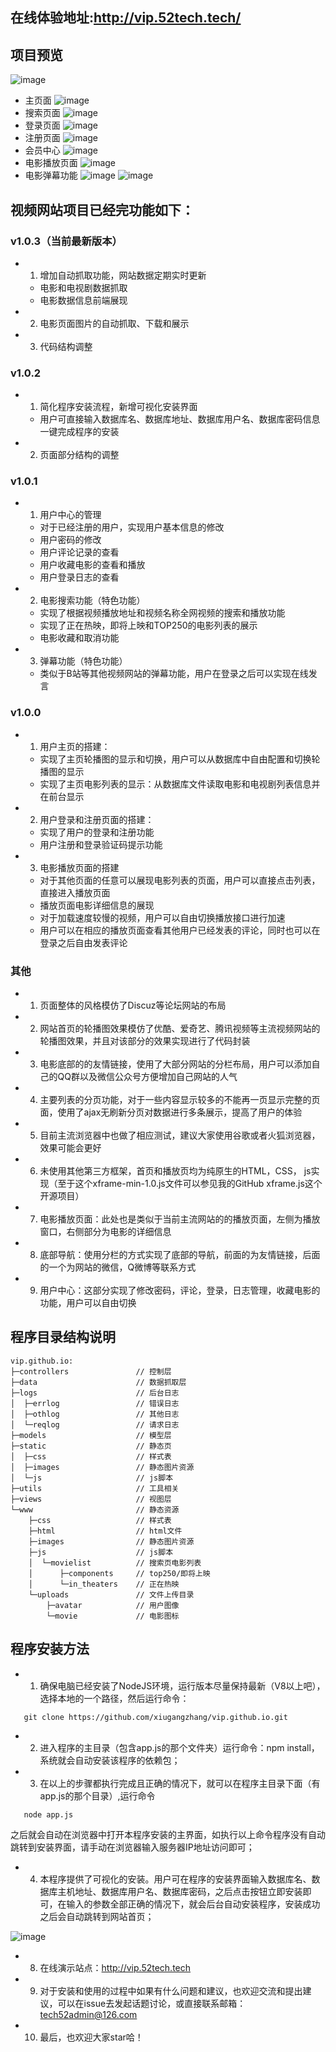 ﻿## 在线体验地址:http://vip.52tech.tech/
## 项目预览
![image](https://github.com/xiugangzhang/vip.github.io/blob/master/static/images/preview.gif)
- 主页面
![image](https://github.com/xiugangzhang/vip.github.io/blob/master/static/images/preview.jpg)
- 搜索页面
![image](https://github.com/xiugangzhang/vip.github.io/blob/master/static/images/search.png)
- 登录页面
![image](https://github.com/xiugangzhang/vip.github.io/blob/master/static/images/login.jpg)
- 注册页面
![image](https://github.com/xiugangzhang/vip.github.io/blob/master/static/images/register.jpg)
- 会员中心
![image](https://github.com/xiugangzhang/vip.github.io/blob/master/static/images/user.jpg)
- 电影播放页面
![image](https://github.com/xiugangzhang/vip.github.io/blob/master/static/images/play.jpg)
- 电影弹幕功能
![image](https://github.com/xiugangzhang/vip.github.io/blob/master/static/images/danmu.gif)
![image](https://github.com/xiugangzhang/vip.github.io/blob/master/static/images/05.jpg)



## 视频网站项目已经完功能如下：
### v1.0.3（当前最新版本）
 - 1. 增加自动抓取功能，网站数据定期实时更新
    - 电影和电视剧数据抓取
    - 电影数据信息前端展现
 - 2. 电影页面图片的自动抓取、下载和展示
 - 3. 代码结构调整
### v1.0.2
 - 1. 简化程序安装流程，新增可视化安装界面
    - 用户可直接输入数据库名、数据库地址、数据库用户名、数据库密码信息一键完成程序的安装
 - 2. 页面部分结构的调整 
### v1.0.1
 - 1. 用户中心的管理
    - 对于已经注册的用户，实现用户基本信息的修改
    - 用户密码的修改
    - 用户评论记录的查看
    - 用户收藏电影的查看和播放
    - 用户登录日志的查看
 - 2. 电影搜索功能（特色功能）
    - 实现了根据视频播放地址和视频名称全网视频的搜索和播放功能
    - 实现了正在热映，即将上映和TOP250的电影列表的展示
    - 电影收藏和取消功能  
 - 3. 弹幕功能（特色功能）
   - 类似于B站等其他视频网站的弹幕功能，用户在登录之后可以实现在线发言 
### v1.0.0
 - 1. 用户主页的搭建：
    - 实现了主页轮播图的显示和切换，用户可以从数据库中自由配置和切换轮播图的显示
    - 实现了主页电影列表的显示：从数据库文件读取电影和电视剧列表信息并在前台显示
 - 2. 用户登录和注册页面的搭建：
    - 实现了用户的登录和注册功能
    - 用户注册和登录验证码提示功能
 - 3. 电影播放页面的搭建
    - 对于其他页面的任意可以展现电影列表的页面，用户可以直接点击列表，直接进入播放页面
    - 播放页面电影详细信息的展现
    - 对于加载速度较慢的视频，用户可以自由切换播放接口进行加速
    - 用户可以在相应的播放页面查看其他用户已经发表的评论，同时也可以在登录之后自由发表评论
### 其他
 - 1. 页面整体的风格模仿了Discuz等论坛网站的布局
 - 2. 网站首页的轮播图效果模仿了优酷、爱奇艺、腾讯视频等主流视频网站的轮播图效果，并且对该部分的效果实现进行了代码封装
 - 3. 电影底部的的友情链接，使用了大部分网站的分栏布局，用户可以添加自己的QQ群以及微信公众号方便增加自己网站的人气
 - 4. 主要列表的分页功能，对于一些内容显示较多的不能再一页显示完整的页面，使用了ajax无刷新分页对数据进行多条展示，提高了用户的体验
 - 5. 目前主流浏览器中也做了相应测试，建议大家使用谷歌或者火狐浏览器，效果可能会更好
 - 6. 未使用其他第三方框架，首页和播放页均为纯原生的HTML，CSS， js实现（至于这个xframe-min-1.0.js文件可以参见我的GitHub xframe.js这个开源项目）
 - 7. 电影播放页面：此处也是类似于当前主流网站的的播放页面，左侧为播放窗口，右侧部分为电影的详细信息
 - 8. 底部导航：使用分栏的方式实现了底部的导航，前面的为友情链接，后面的一个为网站的微信，Q微博等联系方式
 - 9. 用户中心：这部分实现了修改密码，评论，登录，日志管理，收藏电影的功能，用户可以自由切换

## 程序目录结构说明
```
vip.github.io:
├─controllers               // 控制层
├─data                      // 数据抓取层
├─logs                      // 后台日志
│  ├─errlog                 // 错误日志
│  ├─othlog                 // 其他日志
│  └─reqlog                 // 请求日志
├─models                    // 模型层
├─static                    // 静态页
│  ├─css                    // 样式表
│  ├─images                 // 静态图片资源
│  └─js                     // js脚本
├─utils                     // 工具相关
├─views                     // 视图层
└─www                       // 静态资源
    ├─css                   // 样式表
    ├─html                  // html文件
    ├─images                // 静态图片资源
    ├─js                    // js脚本
    │  └─movielist          // 搜索页电影列表
    │      ├─components     // top250/即将上映
    │      └─in_theaters    // 正在热映
    └─uploads               // 文件上传目录
        ├─avatar            // 用户图像
        └─movie             // 电影图标

```

## 程序安装方法

 - 1. 确保电脑已经安装了NodeJS环境，运行版本尽量保持最新（V8以上吧），选择本地的一个路径，然后运行命令：
 ```
    git clone https://github.com/xiugangzhang/vip.github.io.git
 ```
 - 2. 进入程序的主目录（包含app.js的那个文件夹）运行命令：npm install，系统就会自动安装该程序的依赖包；
 - 3. 在以上的步骤都执行完成且正确的情况下，就可以在程序主目录下面（有app.js的那个目录）,运行命令
 ```
    node app.js
 ```
 之后就会自动在浏览器中打开本程序安装的主界面，如执行以上命令程序没有自动跳转到安装界面，请手动在浏览器输入服务器IP地址访问即可；
 - 4. 本程序提供了可视化的安装。用户可在程序的安装界面输入数据库名、数据库主机地址、数据库用户名、数据库密码，之后点击按钮立即安装即可，在输入的参数全部正确的情况下，就会后台自动安装程序，安装成功之后会自动跳转到网站首页；
 
  ![image](https://github.com/xiugangzhang/vip.github.io/blob/master/static/images/install.jpg)
 - 8. 在线演示站点：http://vip.52tech.tech
 - 9. 对于安装和使用的过程中如果有什么问题和建议，也欢迎交流和提出建议，可以在issue去发起话题讨论，或直接联系邮箱：tech52admin@126.com
 - 10. 最后，也欢迎大家star哈！








